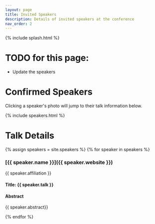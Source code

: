 ```yaml
---
layout: page
title: Invited Speakers
description: Details of invited speakers at the conference
nav_order: 2
---
```


{% include splash.html %}


# TODO for this page:
- Update the speakers

# Confirmed Speakers

Clicking a speaker's photo will jump to their talk information below.

{% include speakers.html %}

# Talk Details

{% assign speakers = site.speakers %}
{% for speaker in speakers %}

### [{{ speaker.name }}]({{ speaker.website }})

{{ speaker.affiliation }}

#### Title: {{ speaker.talk }}

#### Abstract
{{ speaker.abstract}}

{% endfor %}

